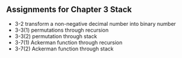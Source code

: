 ## Assignments for Chapter 3 Stack
* 3-2 transform a non-negative decimal number into binary number
* 3-3(1) permutations through recursion
* 3-3(2) permutation through stack
* 3-7(1) Ackerman function through recursion
* 3-7(2) Ackerman function through stack
